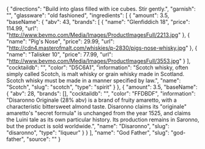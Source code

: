{
    "directions": "Build into glass filled with ice cubes. Stir gently.",
    "garnish": "",
    "glassware": "old fashioned",
    "ingredients": [
        {
            "amount": 3.5,
            "baseName": {
                "abv": 43,
                "brands": [
                    {
                        "name": "Glenfiddich 18",
                        "price": 114.99,
                        "url": "http://www.bevmo.com/Media/Images/ProductImagesFull/2213.jpg"
                    },
                    {
                        "name": "Pig's Nose",
                        "price": 29.99,
                        "url": "http://cdn4.masterofmalt.com/whiskies/p-2830/pigs-nose-whisky.jpg"
                    },
                    {
                        "name": "Talisker 10",
                        "price": 77.99,
                        "url": "http://www.bevmo.com/Media/Images/ProductImagesFull/3553.jpg"
                    }
                ],
                "cocktaildb": "",
                "color": "D5C6A1",
                "information": "Scotch whisky, often simply called Scotch, is malt whisky or grain whisky made in Scotland. Scotch whisky must be made in a manner specified by law.",
                "name": "Scotch",
                "slug": "scotch",
                "type": "spirit"
            }
        },
        {
            "amount": 3.5,
            "baseName": {
                "abv": 28,
                "brands": [],
                "cocktaildb": "",
                "color": "FFDBDF",
                "information": "Disaronno Originale (28% abv) is a brand of fruity amaretto, with a characteristic bittersweet almond taste. Disaronno claims its \"originale\" amaretto's \"secret formula\" is unchanged from the year 1525, and claims the Luini tale as its own particular history. Its production remains in Saronno, but the product is sold worldwide.",
                "name": "Disaronno",
                "slug": "disaronno",
                "type": "liqueur"
            }
        }
    ],
    "name": "God Father",
    "slug": "god-father",
    "source": ""
}